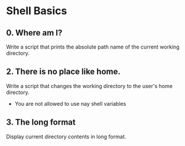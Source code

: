 # Shell Basics
## 0. Where am I? 
Write a script that prints the absolute path name of the current working directory. 
## 2. There is no place like home. 
Write a script that changes the working directory to the user's home directory. 
* You are not allowed to use nay shell variables
## 3. The long format
Display current directory contents in long format. 